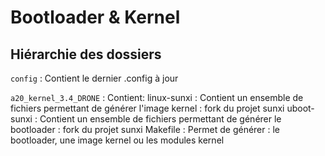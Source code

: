 Bootloader & Kernel
============

Hiérarchie des dossiers
----------------------
`config` 
:   Contient le dernier .config à jour

`a20_kernel_3.4_DRONE`
:   Contient:
	linux-sunxi : Contient un ensemble de fichiers permettant de générer l'image kernel : fork du projet sunxi
	uboot-sunxi : Contient un ensemble de fichiers permettant de générer le bootloader : fork du projet sunxi
	Makefile : Permet de générer : le bootloader, une image kernel ou les modules kernel

